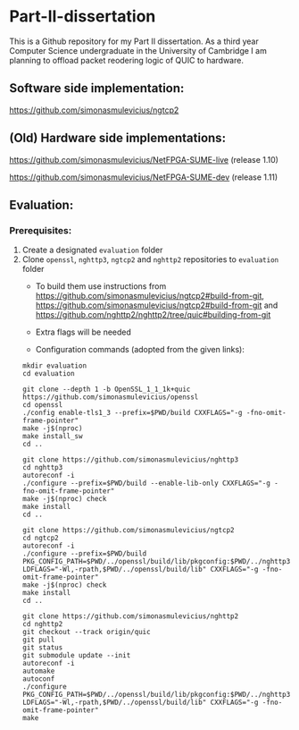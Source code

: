 # Part-II-dissertation
This is a Github repository for my Part II dissertation. As a third year Computer Science undergraduate in the University of Cambridge I am planning to offload packet reodering logic of QUIC to hardware.

## Software side implementation:

https://github.com/simonasmulevicius/ngtcp2

## (Old) Hardware side implementations:

https://github.com/simonasmulevicius/NetFPGA-SUME-live (release 1.10)

https://github.com/simonasmulevicius/NetFPGA-SUME-dev (release 1.11)

## Evaluation:
### Prerequisites:
1. Create a designated `evaluation` folder
2. Clone `openssl`, `nghttp3`, `ngtcp2` and `nghttp2` repositories to `evaluation` folder 
    - To build them use instructions from https://github.com/simonasmulevicius/ngtcp2#build-from-git, https://github.com/simonasmulevicius/ngtcp2#build-from-git and https://github.com/nghttp2/nghttp2/tree/quic#building-from-git

    - Extra flags will be needed 

    - Configuration commands (adopted from the given links):
    ```
    mkdir evaluation
    cd evaluation  

    git clone --depth 1 -b OpenSSL_1_1_1k+quic https://github.com/simonasmulevicius/openssl
    cd openssl
    ./config enable-tls1_3 --prefix=$PWD/build CXXFLAGS="-g -fno-omit-frame-pointer"
    make -j$(nproc)
    make install_sw
    cd ..  

    git clone https://github.com/simonasmulevicius/nghttp3
    cd nghttp3
    autoreconf -i
    ./configure --prefix=$PWD/build --enable-lib-only CXXFLAGS="-g -fno-omit-frame-pointer"
    make -j$(nproc) check
    make install
    cd ..  
    
    git clone https://github.com/simonasmulevicius/ngtcp2
    cd ngtcp2
    autoreconf -i
    ./configure --prefix=$PWD/build PKG_CONFIG_PATH=$PWD/../openssl/build/lib/pkgconfig:$PWD/../nghttp3/build/lib/pkgconfig LDFLAGS="-Wl,-rpath,$PWD/../openssl/build/lib" CXXFLAGS="-g -fno-omit-frame-pointer"
    make -j$(nproc) check
    make install
    cd ..  

    git clone https://github.com/simonasmulevicius/nghttp2
    cd nghttp2
    git checkout --track origin/quic
    git pull
    git status
    git submodule update --init
    autoreconf -i
    automake
    autoconf
    ./configure PKG_CONFIG_PATH=$PWD/../openssl/build/lib/pkgconfig:$PWD/../nghttp3/build/lib/pkgconfig:$PWD/../ngtcp2/build/lib/pkgconfig LDFLAGS="-Wl,-rpath,$PWD/../openssl/build/lib" CXXFLAGS="-g -fno-omit-frame-pointer"
    make
    ```
